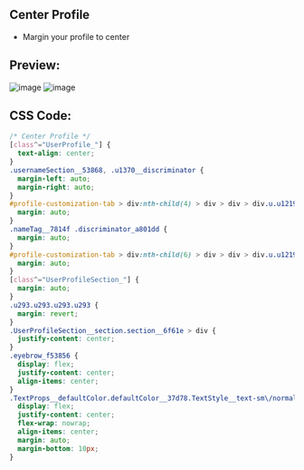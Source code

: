 ## Center Profile
- Margin your profile to center


## Preview:
![image](https://github.com/sang765/Discord-CSS-Snippets/assets/80249864/c42f72ed-b98c-46d5-9a8b-fdf699983d57)
![image](https://github.com/sang765/Discord-CSS-Snippets/assets/80249864/562fb6d7-2715-4551-a967-2cad935d5c5f)



## CSS Code:
```css
/* Center Profile */
[class^="UserProfile_"] {
  text-align: center;
}
.usernameSection__53868, .u1370__discriminator {
  margin-left: auto;
  margin-right: auto;
}
#profile-customization-tab > div:nth-child(4) > div > div > div.u.u1219.u1219__customizationSection.customizationSection__16fec.u.u1220.u1220__preview.preview__0c5fe > div > div > div.UserProfile__userPopoutOverlayBackground.userPopoutOverlayBackground_d8afa4.UserProfile__overlayBackground.overlayBackground__86b78.u.u1218.u1218__body.body_aa2c19 > div.UserProfileSection__section.section__6f61e.u.u336.u336__container.container__22d2b > div {
  margin: auto;
}
.nameTag__7814f .discriminator_a801dd {
  margin: auto;
}
#profile-customization-tab > div:nth-child(6) > div > div > div.u.u1219.u1219__customizationSection.customizationSection__16fec.u.u1220.u1220__preview.preview__0c5fe > div > div > div.UserProfile__userPopoutOverlayBackground.userPopoutOverlayBackground_d8afa4.UserProfile__overlayBackground.overlayBackground__86b78.u.u1218.u1218__body.body_aa2c19 > div.UserProfileSection__section.section__6f61e.u.u336.u336__container.container__22d2b > div {
  margin: auto;
}
[class^="UserProfileSection_"] {
  margin: auto;
}
.u293.u293.u293.u293 {
  margin: revert;
}
.UserProfileSection__section.section__6f61e > div {
  justify-content: center;
}
.eyebrow_f53856 {
  display: flex;
  justify-content: center;
  align-items: center;
}
.TextProps__defaultColor.defaultColor__37d78.TextStyle__text-sm\/normal.text-sm-normal_e612c7.u.u1349.u1349__userInfoText.userInfoText__5f822[data-text-variant="text-sm/normal"] {
  display: flex;
  justify-content: center;
  flex-wrap: nowrap;
  align-items: center;
  margin: auto;
  margin-bottom: 10px;
}
```
